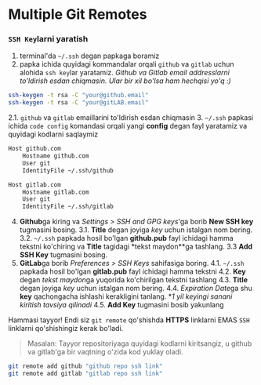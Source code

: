 # Multiple Git Remotes

### `SSH Key`larni yaratish
1. terminal'da `~/.ssh` degan papkaga boramiz
2. papka ichida quyidagi kommandalar orqali `github` va `gitlab` uchun alohida `ssh key`lar yaratamiz. *Github va Gitlab email addresslarni to'ldirish esdan chiqmasin. Ular bir xil bo'lsa ham hechqisi yo'q :)* 
```sh
ssh-keygen -t rsa -C "your@github.email"
ssh-keygen -t rsa -C "your@gitLAB.email"
```
   2.1. `github` va `gitlab` emaillarini to'ldirish esdan chiqmasin
3. `~/.ssh` papkasi ichida `code config` komandasi orqali yangi **config** degan fayl yaratamiz va quyidagi kodlarni saqlaymiz
```sh
Host github.com
    Hostname github.com
    User git
    IdentityFile ~/.ssh/github

Host gitlab.com
    Hostname gitlab.com
    User git
    IdentityFile ~/.ssh/gitlab
```
4. **Github**ga kiring va *Settings > SSH and GPG keys*'ga borib **New SSH key** tugmasini bosing.
   3.1. **Title** degan joyiga *key* uchun istalgan nom bering.
   3.2. `~/.ssh` papkada hosil bo'lgan **github.pub** fayl ichidagi hamma tekstni ko'chiring va **Title** tagidagi *tekst maydon**ga tashlang. 
   3.3 **Add SSH Key** tugmasini bosing.
5. **GitLab**ga borib *Preferences > SSH Keys* sahifasiga boring.
   4.1. `~/.ssh` papkada hosil bo'lgan **gitlab.pub** fayl ichidagi hamma tekstni 
   4.2. **Key** degan *tekst maydon*ga yuqorida ko'chirilgan tekstni tashlang
   4.3. **Title** degan joyiga *key* uchun istalgan nom bering.
   4.4. *Expiration Date*ga shu **key** qachongacha ishlashi kerakligini tanlang. **1 yil keyingi sanani kiritish tavsiya qilinadi*
   4.5. **Add Key** tugmasini bosib yakunlang

Hammasi tayyor! Endi siz `git remote` qo'shishda **HTTPS** linklarni EMAS `SSH` linklarni qo'shishingiz kerak bo'ladi.
> Masalan: Tayyor repositoriyaga quyidagi kodlarni kiritsangiz, u github va gitlab'ga bir vaqtning o'zida kod yuklay oladi. 
```sh
git remote add github "github repo ssh link"
git remote add gitlab "gitlab repo ssh link"
```


